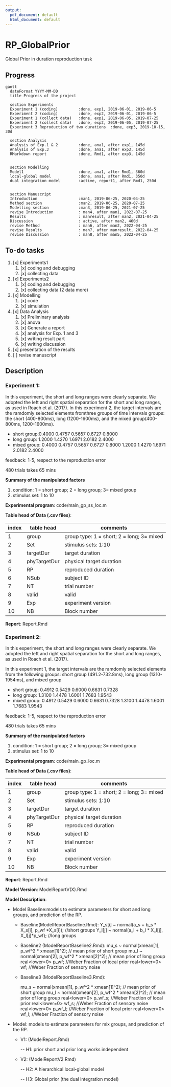 ```yaml
---
output:
  pdf_document: default
  html_document: default
---
```

# RP_GlobalPrior

Global Prior in duration reproduction task 


## Progress
```mermaid
gantt
  dateFormat YYYY-MM-DD
  title Progress of the project
  
  section Experiments
  Experiment 1 (coding)         :done, exp1, 2019-06-01, 2019-06-5
  Experiment 2 (coding)         :done, exp2, 2019-06-01, 2019-06-5
  Experiment 1 (collect data)   :done, exp1, 2019-06-05, 2019-07-25
  Experiment 2 (collect data)   :done, exp2, 2019-06-05, 2019-07-25
  Experiment 3 Reproduction of two durations  :done, exp3, 2019-10-15, 30d
  
  section Analysis
  Analysis of Exp.1 & 2         :done, ana1, after exp1, 145d
  Analysis of Exp.3             :done, ana1, after exp3, 145d
  RMarkdown report              :done, Rmd1, after exp3, 145d
  

  section Modelling
  Model1                        :done, ana1, after Rmd1, 360d
  local-global model            :done, ana1, after Rmd1, 350d
  dual integration model        :active, report1, after Rmd1, 250d
  

  section Manuscript
  Introduction                  :man1, 2019-06-25, 2020-04-25
  Method section                :man2, 2019-06-25, 2020-07-25
  Modelling section             :man3, 2019-06-25, 2021-07-25
  revise Introduction           : man4, after man1, 2022-07-25
  Results                       : manresult, after man2, 2021-04-25
  Discussion                    : active, after man2, 460d
  revise Method                 : man6, after man2, 2022-04-25
  revise Results                : man7, after manresult, 2022-04-25
  revise Discussion             : man8, after man5, 2022-04-25
```


## To-do tasks

1. [x] Experiments1
     1. [x] coding and debugging
     2. [x] collecting data
2. [x] Experiments2
     1. [x] coding and debugging
     2. [x] collecting data (2 data more)
3. [x] Modelling
     1. [x] code
     2. [x] simulation
4. [x] Data Analysis
    1. [x] Preliminary analysis
    2. [x] anova 
    3. [x] Generate a report
    4. [x] analysis for Exp. 1 and 3
    5. [x] writing result part
    6. [x] writing discussion
5. [x] presentation of the results
6. [ ] revise manuscript


## Description

### Experiment 1: 
In this experiment, the short and long ranges were clearly separate. We adopted the left and right spatial separation for the short and long ranges, as used in Roach et al. (2017).
In this experiment 2, the target intervals are the ramdomly selected elements fromthree groups of time intervals groups: the short (400-800ms), long (1200-1600ms), and the mixed group(400-800ms, 1200-1600ms).

- short group:0.4000    0.4757    0.5657    0.6727    0.8000
- long group: 1.2000    1.4270    1.6971    2.0182    2.4000
- mixed group: 0.4000    0.4757    0.5657    0.6727    0.8000
  1.2000    1.4270    1.6971    2.0182    2.4000
  
feedback: 1-5, respect to the reproduction error

480 trials  takes 65 mins


__Summary of the manipulated factors__

1. condition:   1 = short group; 2 = long group; 3= mixed group
2. stimulus set: 1 to 10

__Experimental program__: code/main_gp_ss_loc.m 

__Table head of Data (.csv files)__: 
  
  | index | table head | comments                                   |
  |-------|------------|--------------------------------------------|
  | 1     | group      | group type: 1 = short; 2 = long; 3= mixed  |
  | 2     | Set        | stimulus sets: 1:10                         |
  | 3     | targetDur       | target duration                        |
  | 4     | phyTargetDur      | physical target duration             |
  | 5     | RP       | reproduced duration                       |
  | 6     | NSub       | subject ID                    |
  | 7     | NT        | trial number                   |  
  | 8    | valid        | valid                    |                      
  | 9    | Exp       | experiment version          |
  | 10    | NB       | Block number                |


__Report__: Report.Rmd



### Experiment 2: 

In this experiment, the short and long ranges were clearly separate. We adopted the left and right spatial separation for the short and long ranges, as used in Roach et al. (2017).

In this experiment 1, the target intervals are the ramdomly selected elements from the following groups:  short group (491.2-732.8ms), long group (1310-1954ms), and mixed group

- short group: 0.4912    0.5429    0.6000    0.6631    0.7328 
- long group: 1.3100    1.4478    1.6001    1.7683    1.9543
- mixed group: 0.4912    0.5429    0.6000    0.6631    0.7328 
  1.3100    1.4478    1.6001    1.7683    1.9543


feedback: 1-5, respect to the reproduction error

480 trials  takes 65 mins

__Summary of the manipulated factors__

1. condition:   1 = short group; 2 = long group; 3= mixed group
2. stimulus set: 1 to 10

__Experimental program__: code/main_gp_loc.m 

__Table head of Data (.csv files)__: 
  
  | index | table head | comments                                   |
  |-------|------------|--------------------------------------------|
  | 1     | group      | group type: 1 = short; 2 = long; 3= mixed  |
  | 2     | Set        | stimulus sets: 1:10                         |
  | 3     | targetDur       | target duration                        |
  | 4     | phyTargetDur      | physical target duration                        |
  | 5     | RP       | reproduced duration                       |
  | 6     | NSub       | subject ID                    |
  | 7     | NT        | trial number                   |  
  | 8    | valid        | valid                   |                      
  | 9    | Exp       | experiment version                  |
  | 10    | NB       | Block number                 |
  
__Report__: Report.Rmd



__Model Version__: ModelReportV(X).Rmd


__Model Description__:

* Model Baseline:models to estimate parameters for short and long groups, and prediction of the RP.
    + Baseline(ModelReportBaseline.Rmd):
       Y_s[i] ~ normal(a_s + b_s * X_s[i], p_wf *X_s[i]); //short groups
       Y_l[j] ~ normal(a_l + b_l * X_l[j], X_l[j]*p_wf); //long groups
      
    + Baseline2 (ModelReportBaseline2.Rmd):
      mu_s ~ normal(xmean[1], p_wf^2 * xmean[1]^2);  // mean prior of short group 
      mu_l ~ normal(xmean[2], p_wf^2 * xmean[2]^2);   // mean prior of long group
      real<lower=0> p_wf;   //Weber Fraction of local prior
      real<lower=0> wf;     //Weber Fraction of sensory noise

    + Baseline3 (ModelReportBaseline3.Rmd):
    
      mu_s ~ normal(xmean[1], p_wf^2 * xmean[1]^2);  // mean prior of short group 
      mu_l ~ normal(xmean[2], p_wf^2 * xmean[2]^2);   // mean prior of long group
      real<lower=0> p_wf_s;   //Weber Fraction of local prior
      real<lower=0> wf_s;     //Weber Fraction of sensory noise
      real<lower=0> p_wf_l;   //Weber Fraction of local prior
      real<lower=0> wf_l;     //Weber Fraction of sensory noise
          
* Model: models to estimate parameters for mix groups, and prediction of the RP.
   + V1: (ModelReport.Rmd) 
   
	  -- H1: prior short and prior long works independent
 
   + V2:  (ModelReportV2.Rmd) 
   
	  -- H2:  A hierarchical local-global model
	  
	  -- H3: Global prior (the dual integration model)
  
